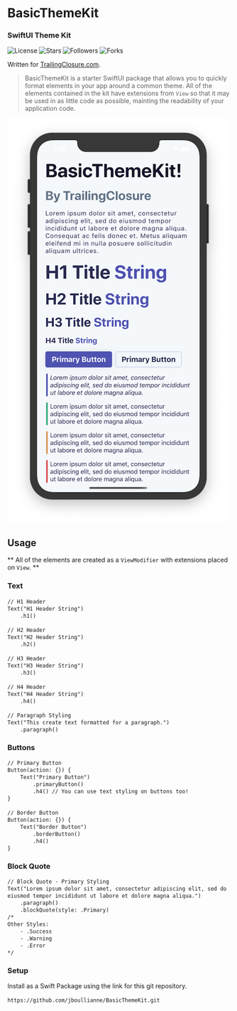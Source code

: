 # BasicThemeKit
### SwiftUI Theme Kit

![License](https://img.shields.io/github/license/jboullianne/BasicThemeKit)   ![Stars](https://img.shields.io/github/stars/jboullianne/BasicThemeKit?style=social)  ![Followers](https://img.shields.io/github/followers/jboullianne?style=social)  ![Forks](https://img.shields.io/github/forks/jboullianne/BasicThemeKit?style=social)

Written for [TrailingClosure.com](https://trailingclosure.com/).

> BasicThemeKit is a starter SwiftUI package that allows you to quickly format elements in your app around a common theme. All of the elements contained in the kit have extensions from  `View` so that it may be used in as little code as possible, mainting the readability of your application code. 


![Example](images/BasicThemeKit_Example.png?v=4&s=200)

## Usage
** All of the elements are created as a `ViewModifier` with extensions placed on `View`. **

### Text
```
// H1 Header
Text("H1 Header String")
    .h1()
    
// H2 Header
Text("H2 Header String")
    .h2()

// H3 Header
Text("H3 Header String")
    .h3()

// H4 Header
Text("H4 Header String")
    .h4()

// Paragraph Styling
Text("This create text formatted for a paragraph.")
    .paragraph()
```
### Buttons
```
// Primary Button
Button(action: {}) {
    Text("Primary Button")
        .primaryButton()
        .h4() // You can use text styling on buttons too!
}

// Border Button
Button(action: {}) {
    Text("Border Button")
        .borderButton()
        .h4()
}
```
### Block Quote
```
// Block Quote - Primary Styling
Text("Lorem ipsum dolor sit amet, consectetur adipiscing elit, sed do eiusmod tempor incididunt ut labore et dolore magna aliqua.")
    .paragraph()
    .blockQuote(style: .Primary)
/*
Other Styles:
    - .Success
    - .Warning
    - .Error
*/
```
### Setup
Install as a Swift Package using the link for this git repository.

`https://github.com/jboullianne/BasicThemeKit.git`

